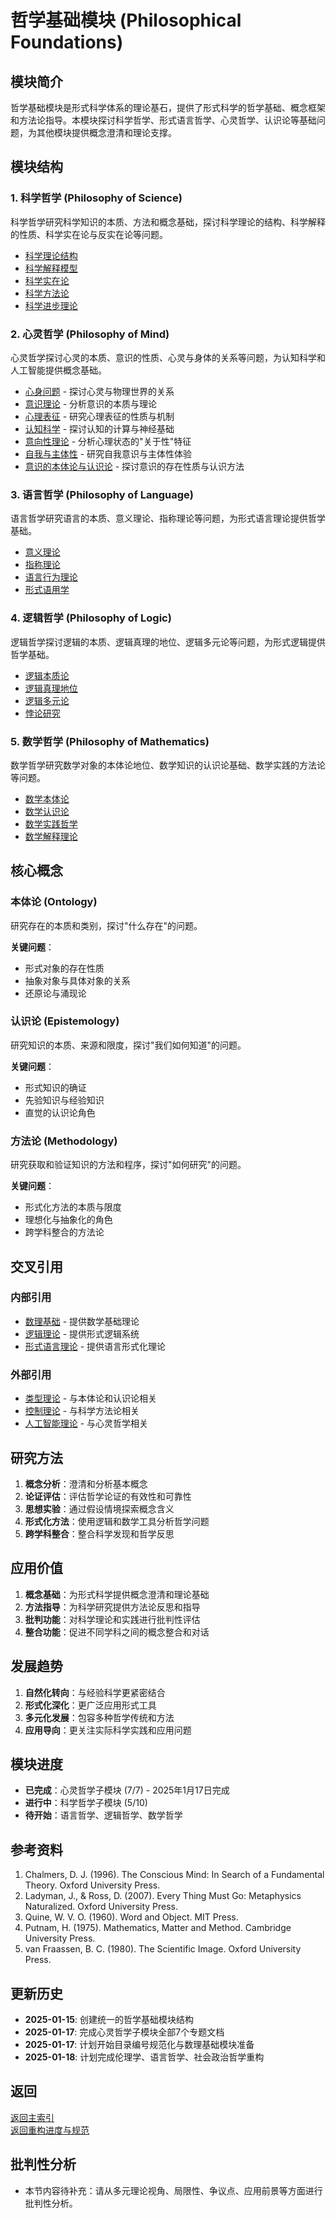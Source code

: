 # 哲学基础模块 (Philosophical Foundations)

## 模块简介

哲学基础模块是形式科学体系的理论基石，提供了形式科学的哲学基础、概念框架和方法论指导。本模块探讨科学哲学、形式语言哲学、心灵哲学、认识论等基础问题，为其他模块提供概念澄清和理论支撑。

## 模块结构

### 1. 科学哲学 (Philosophy of Science)

科学哲学研究科学知识的本质、方法和概念基础，探讨科学理论的结构、科学解释的性质、科学实在论与反实在论等问题。

- [科学理论结构](04_Philosophy_of_Science/01_Scientific_Theory_Structure.md)
- [科学解释模型](04_Philosophy_of_Science/02_Scientific_Explanation_Models.md)
- [科学实在论](04_Philosophy_of_Science/03_Scientific_Realism.md)
- [科学方法论](04_Philosophy_of_Science/04_Scientific_Methodology.md)
- [科学进步理论](04_Philosophy_of_Science/05_Scientific_Progress_Theories.md)

### 2. 心灵哲学 (Philosophy of Mind)

心灵哲学探讨心灵的本质、意识的性质、心灵与身体的关系等问题，为认知科学和人工智能提供概念基础。

- [心身问题](07_Philosophy_of_Mind/01_Mind_Body_Problem.md) - 探讨心灵与物理世界的关系
- [意识理论](07_Philosophy_of_Mind/02_Consciousness_Theory.md) - 分析意识的本质与理论
- [心理表征](07_Philosophy_of_Mind/03_Mental_Representation.md) - 研究心理表征的性质与机制
- [认知科学](07_Philosophy_of_Mind/04_Cognitive_Science.md) - 探讨认知的计算与神经基础
- [意向性理论](07_Philosophy_of_Mind/05_Intentionality.md) - 分析心理状态的"关于性"特征
- [自我与主体性](07_Philosophy_of_Mind/06_Self_and_Subjectivity.md) - 研究自我意识与主体性体验
- [意识的本体论与认识论](07_Philosophy_of_Mind/07_Consciousness_Ontology_Epistemology.md) - 探讨意识的存在性质与认识方法

### 3. 语言哲学 (Philosophy of Language)

语言哲学研究语言的本质、意义理论、指称理论等问题，为形式语言理论提供哲学基础。

- [意义理论](03_Philosophy_of_Language/01_Theories_of_Meaning.md)
- [指称理论](03_Philosophy_of_Language/02_Theories_of_Reference.md)
- [语言行为理论](03_Philosophy_of_Language/03_Speech_Act_Theory.md)
- [形式语用学](03_Philosophy_of_Language/04_Formal_Pragmatics.md)

### 4. 逻辑哲学 (Philosophy of Logic)

逻辑哲学探讨逻辑的本质、逻辑真理的地位、逻辑多元论等问题，为形式逻辑提供哲学基础。

- [逻辑本质论](02_Philosophy_of_Logic/01_Nature_of_Logic.md)
- [逻辑真理地位](02_Philosophy_of_Logic/02_Logical_Truth_Status.md)
- [逻辑多元论](02_Philosophy_of_Logic/03_Logical_Pluralism.md)
- [悖论研究](02_Philosophy_of_Logic/04_Paradoxes.md)

### 5. 数学哲学 (Philosophy of Mathematics)

数学哲学研究数学对象的本体论地位、数学知识的认识论基础、数学实践的方法论等问题。

- [数学本体论](01_Philosophy_of_Mathematics/01_Mathematical_Ontology.md)
- [数学认识论](01_Philosophy_of_Mathematics/02_Mathematical_Epistemology.md)
- [数学实践哲学](01_Philosophy_of_Mathematics/03_Philosophy_of_Mathematical_Practice.md)
- [数学解释理论](01_Philosophy_of_Mathematics/04_Theories_of_Mathematical_Explanation.md)

## 核心概念

### 本体论 (Ontology)

研究存在的本质和类别，探讨"什么存在"的问题。

**关键问题**：

- 形式对象的存在性质
- 抽象对象与具体对象的关系
- 还原论与涌现论

### 认识论 (Epistemology)

研究知识的本质、来源和限度，探讨"我们如何知道"的问题。

**关键问题**：

- 形式知识的确证
- 先验知识与经验知识
- 直觉的认识论角色

### 方法论 (Methodology)

研究获取和验证知识的方法和程序，探讨"如何研究"的问题。

**关键问题**：

- 形式化方法的本质与限度
- 理想化与抽象化的角色
- 跨学科整合的方法论

## 交叉引用

### 内部引用

- [数理基础](../02_Mathematical_Foundations) - 提供数学基础理论
- [逻辑理论](../03_Logic_Theory) - 提供形式逻辑系统
- [形式语言理论](../04_Formal_Language_Theory) - 提供语言形式化理论

### 外部引用

- [类型理论](../05_Type_Theory) - 与本体论和认识论相关
- [控制理论](../03_Control_Theory) - 与科学方法论相关
- [人工智能理论](../13_Artificial_Intelligence_Theory) - 与心灵哲学相关

## 研究方法

1. **概念分析**：澄清和分析基本概念
2. **论证评估**：评估哲学论证的有效性和可靠性
3. **思想实验**：通过假设情境探索概念含义
4. **形式化方法**：使用逻辑和数学工具分析哲学问题
5. **跨学科整合**：整合科学发现和哲学反思

## 应用价值

1. **概念基础**：为形式科学提供概念澄清和理论基础
2. **方法指导**：为科学研究提供方法论反思和指导
3. **批判功能**：对科学理论和实践进行批判性评估
4. **整合功能**：促进不同学科之间的概念整合和对话

## 发展趋势

1. **自然化转向**：与经验科学更紧密结合
2. **形式化深化**：更广泛应用形式工具
3. **多元化发展**：包容多种哲学传统和方法
4. **应用导向**：更关注实际科学实践和应用问题

## 模块进度

- **已完成**：心灵哲学子模块 (7/7) - 2025年1月17日完成
- **进行中**：科学哲学子模块 (5/10)
- **待开始**：语言哲学、逻辑哲学、数学哲学

## 参考资料

1. Chalmers, D. J. (1996). The Conscious Mind: In Search of a Fundamental Theory. Oxford University Press.
2. Ladyman, J., & Ross, D. (2007). Every Thing Must Go: Metaphysics Naturalized. Oxford University Press.
3. Quine, W. V. O. (1960). Word and Object. MIT Press.
4. Putnam, H. (1975). Mathematics, Matter and Method. Cambridge University Press.
5. van Fraassen, B. C. (1980). The Scientific Image. Oxford University Press.

## 更新历史

- **2025-01-15**: 创建统一的哲学基础模块结构
- **2025-01-17**: 完成心灵哲学子模块全部7个专题文档
- **2025-01-17**: 计划开始目录编号规范化与数理基础模块准备
- **2025-01-18**: 计划完成伦理学、语言哲学、社会政治哲学重构

## 返回

[返回主索引](README.md)  
[返回重构进度与规范](README.md)

## 批判性分析

- 本节内容待补充：请从多元理论视角、局限性、争议点、应用前景等方面进行批判性分析。

